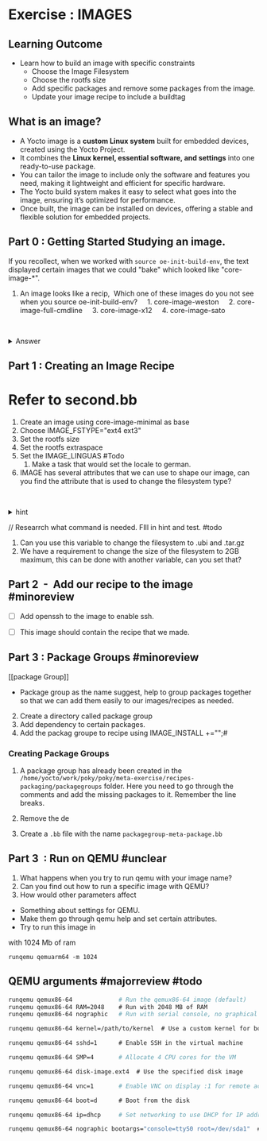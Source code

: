 # Exercise : IMAGES

## Learning Outcome
* Learn how to build an image with specific constraints
	* Choose the Image Filesystem
	* Choose the rootfs size
	* Add specific packages and remove some packages from the image.
	* Update your image recipe to include a buildtag


## What is an image?

* A Yocto image is a **custom Linux system** built for embedded devices, created using the Yocto Project.
* It combines the **Linux kernel, essential software, and settings** into one ready-to-use package.
* You can tailor the image to include only the software and features you need, making it lightweight and efficient for specific hardware.
* The Yocto build system makes it easy to select what goes into the image, ensuring it’s optimized for performance.
* Once built, the image can be installed on devices, offering a stable and flexible solution for embedded projects.

  

## Part 0 : Getting Started Studying an image.

If you recollect, when we worked with `source oe-init-build-env`, the text displayed certain images that we could "bake" which looked like "core-image-*".

1. An image looks like a recip,  Which one of these images do you not see when you source oe-init-build-env?
    1. core-image-weston
    2. core-image-full-cmdline
    3. core-image-x12
    4. core-image-sato

   <details>
   <summary>Answer</summary>
   core-image-x12 doesn't exists
   </details>


  
  
  

## Part 1 : Creating an Image Recipe
# Refer to second.bb
1. Create an image using core-image-minimal as base
3. Choose IMAGE_FSTYPE="ext4 ext3"
4. Set the rootfs size
5. Set the rootfs extraspace
6. Set the IMAGE_LINGUAS #Todo 
	1. Make a task that would set the locale to german.
7. IMAGE has several attributes that we can use to shape our image, can you find the attribute that is used to change the filesystem type?

  

    <details>

        <summary>hint</summary>

        IMAGE_FS_TYPE

    </details>

// Researrch what command is needed. FIll in hint and test. #todo 

1. Can you use this variable to change the filesystem to .ubi and .tar.gz
1. We have a requirement to change the size of the filesystem to 2GB maximum, this can be done with another variable, can you set that?
## Part 2  -  Add our recipe to the image #minoreview 
* [ ] Add openssh to the image to enable ssh.
* [ ] This image should contain the recipe that we made.

  
## Part 3 : Package Groups #minoreview 
[[package Group]]

- Package group as the name suggest, help to group packages together so that we can add them easily to our images/recipes as needed.
2. Create a directory called package group
3. Add dependency to certain packages.
4. Add the packag groupe to recipe using IMAGE_INSTALL +="";#

### Creating Package Groups
 1. A package group has already been created in the `/home/yocto/work/poky/poky/meta-exercise/recipes-packaging/packagegroups` folder. Here you need to go through the comments and add the missing packages to it. Remember the line breaks.
2. Remove the de

1. Create a `.bb` file with the name `packagegroup-meta-package.bb`





## Part 3  : Run on QEMU #unclear

1. What happens when you try to run qemu with your image name?
2. Can you find out how to run a specific image with QEMU?
3. How would other parameters affect 



* Something about settings for QEMU.
* Make them go through qemu help and set certain attributes.
* Try to run this image in

with 1024 Mb of ram

`runqemu qemuarm64 -m 1024`

  
## QEMU arguments #majorreview #todo 
```sh
runqemu qemux86-64             # Run the qemux86-64 image (default)
runqemu qemux86-64 RAM=2048    # Run with 2048 MB of RAM
runqemu qemux86-64 nographic   # Run with serial console, no graphical interface

runqemu qemux86-64 kernel=/path/to/kernel  # Use a custom kernel for boot

runqemu qemux86-64 sshd=1      # Enable SSH in the virtual machine

runqemu qemux86-64 SMP=4       # Allocate 4 CPU cores for the VM

runqemu qemux86-64 disk-image.ext4  # Use the specified disk image

runqemu qemux86-64 vnc=1       # Enable VNC on display :1 for remote access

runqemu qemux86-64 boot=d      # Boot from the disk

runqemu qemux86-64 ip=dhcp     # Set networking to use DHCP for IP address

runqemu qemux86-64 nographic bootargs="console=ttyS0 root=/dev/sda1"  # Custom boot arguments with serial console

```